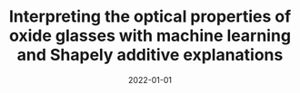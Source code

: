 ---
title: "Interpreting the optical properties of oxide glasses with machine learning and Shapely additive explanations"
collection: publications
permalink: /publication/2022-interpreting-the-optical-properties-of-oxide-glasses-with-machine-learning-and-shapely-additive-explanations
authors: Zaki, Mohd; Venugopal, Vineeth; Bhattoo, Ravinder; Bishnoi, Suresh; Singh, Sourabh Kumar; Allu, Amarnath R; Krishnan, NM Anoop; 
date: 2022-01-01
venue: 'Journal of the American Ceramic Society'
---